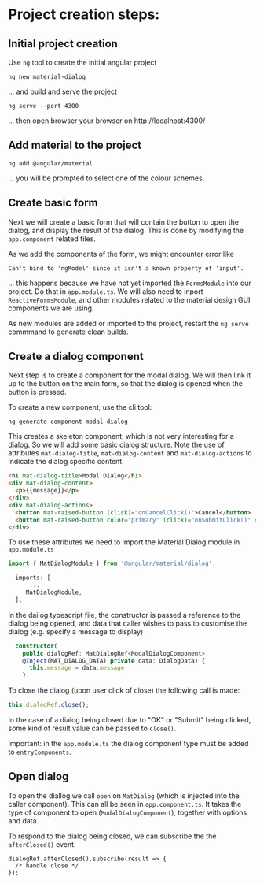 # Project creation steps:

## Initial project creation

Use `ng` tool to create the initial angular project

````
ng new material-dialog
````

... and build and serve the project

````
ng serve --port 4300
````

... then open browser your browser on http://localhost:4300/

## Add material to the project

````
ng add @angular/material
````

... you will be prompted to select one of the colour schemes.

## Create basic form

Next we will create a basic form that will contain the button to open the dialog, and display the result of the dialog.  This is done by modifying the `app.component` related files.

As we add the components of the form, we might encounter error like

````
Can't bind to 'ngModel' since it isn't a known property of 'input'.
````

... this happens because we have not yet imported the `FormsModule` into our project.  Do that in `app.module.ts`.  We will also need to inport `ReactiveFormsModule`, and other modules related to the material design  GUI components we are using.

As new modules are added or imported to the project, restart the `ng serve` commmand to generate clean builds.

## Create a dialog component

Next step is to create a component for the modal dialog.  We will then link it up to the button on the main form, so that the dialog is opened when the button is pressed.

To create a new component, use the cli tool:

````
ng generate component modal-dialog
````

This creates a skeleton component, which is not very interesting for a dialog.  So we will add some basic dialog structure.  Note the use of attributes `mat-dialog-title`, `mat-dialog-content` and `mat-dialog-actions` to indicate the dialog specific content.

````html
<h1 mat-dialog-title>Modal Dialog</h1>
<div mat-dialog-content>
  <p>{{message}}</p>
</div>
<div mat-dialog-actions>
  <button mat-raised-button (click)="onCancelClick()">Cancel</button>
  <button mat-raised-button color="primary" (click)="onSubmitClick()" cdkFocusInitial>Submit</button>
</div>
````

To use these attributes we need to import the Material Dialog module in `app.module.ts`

````typescript
import { MatDialogModule } from '@angular/material/dialog';

  imports: [
      ...
     MatDialogModule,
  ],
````

In the dailog typescript file, the constructor is passed a reference to the dialog being opened, and data that caller wishes to pass to customise the dialog (e.g. specify a message to display)

````typescript
  constructor(
    public dialogRef: MatDialogRef<ModalDialogComponent>,
    @Inject(MAT_DIALOG_DATA) private data: DialogData) {
      this.message = data.message;
    }
````

To close the dialog (upon user click of close) the following call is made:

````typescript
this.dialogRef.close();
````

In the case of a dialog being closed due to "OK" or "Submit" being clicked, some kind of result value can be passed to `close()`.

Important: in the `app.module.ts` the dialog component type must be added to `entryComponents`.


## Open dialog

To open the diallog we call `open` on `MatDialog` (which is injected into the caller component).  This can all be seen in `app.component.ts`.  It takes the type of component to open (`ModalDialogComponent`), together with options and data.

To respond to the dialog being closed, we can subscribe the the `afterClosed()` event.

````
dialogRef.afterClosed().subscribe(result => {
  /* handle close */
});
````



